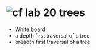 ![cf](https://i.imgur.com/7v5ASc8.png) lab 20 trees
======

* White board 
 * a depth first traversal of a tree
 * breadth first traversal of a tree
